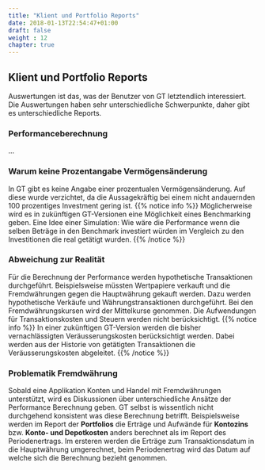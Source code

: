 ```yaml
---
title: "Klient und Portfolio Reports"
date: 2018-01-13T22:54:47+01:00
draft: false
weight : 12
chapter: true
---
```

## Klient und Portfolio Reports
Auswertungen ist das, was der Benutzer von GT letztendlich interessiert. Die Auswertungen haben sehr unterschiedliche Schwerpunkte, daher gibt es unterschiedliche Reports.

### Performanceberechnung
...

### Warum keine Prozentangabe Vermögensänderung
In GT gibt es keine Angabe einer prozentualen Vermögensänderung. Auf diese wurde verzichtet, da die Aussagekräftig bei einem nicht andauernden 100 prozentiges Investment gering ist. 
{{% notice info %}}
Möglicherweise wird es in zukünftigen GT-Versionen eine Möglichkeit eines Benchmarking geben. Eine Idee einer Simulation: Wie wäre die Performance wenn die selben Beträge in den Benchmark investiert würden im Vergleich zu den Investitionen die real getätigt wurden.
{{% /notice %}}

### Abweichung zur Realität
Für die Berechnung der Performance werden hypothetische Transaktionen durchgeführt. Beispielsweise müssten Wertpapiere verkauft und die Fremdwährungen gegen die Hauptwährung gekauft werden. Dazu werden hypothetische Verkäufe und Währungstransaktionen durchgeführt. Bei den Fremdwährungskursen wird der Mittelkurse genommen. Die Aufwendungen für Transaktionskosten und Steuern werden nicht berücksichtigt.
{{% notice info %}}
In einer zukünftigen GT-Version werden die bisher vernachlässigten Veräusserungskosten berücksichtigt werden. Dabei werden aus der Historie von getätigten Transaktionen die Veräusserungskosten abgeleitet.
{{% /notice %}}

### Problematik Fremdwährung
Sobald eine Applikation Konten und Handel mit Fremdwährungen unterstützt, wird es Diskussionen über unterschiedliche Ansätze der Performance Berechnung geben. GT selbst is wissentlich nicht durchgehend konsistent was diese Berechnung betrifft. Beispielsweise werden im Report der **Portfolios** die Erträge und Aufwände für **Kontozins** bzw. **Konto- und Depotkosten** anders berechnet als im Report des Periodenertrags. Im ersteren werden die Erträge zum Transaktionsdatum in die Hauptwährung umgerechnet, beim Periodenertrag wird das Datum auf welche sich die Berechnung bezieht genommen.  
